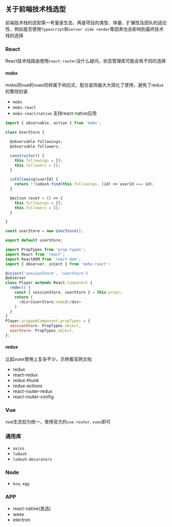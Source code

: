 ## 关于前端技术栈选型

前端技术栈的选型第一考量是生态，再是项目的类型、体量、扩展性及团队的适应性，例如是否使用`Typescript`和`server side render`等因素也会影响到最终技术栈的选择


### React
React技术栈路由使用`react-router`没什么疑问，状态管理库可能会有不同的选择

#### mobx
mobx同vue的vuex同样属于响应式，配合装饰器大大简化了使用，避免了redux的繁琐封装
- `mobx`
- `mobx-react`
- `mobx-react/native` 支持react-native应用
```javascript
import { observable, action } from 'mobx';

class UserStore {

  @observable followings;
  @observable followers;

  constructor() {
    this.followings = [];
    this.followers = [];
  }

  isFollowing(userId) {
    return !!lodash.find(this.followings, (id) => userId === id);
  }

  @action reset = () => {
    this.followings = [];
    this.followers = [];
  }

}

const userStore = new UserStore();

export default userStore;
```
```javascript
import PropTypes from 'prop-types';
import React from 'react';
import ReactDOM from 'react-dom';
import { observer, inject } from 'mobx-react';

@inject('sessionStore', 'userStore')
@observer
class Player extends React.Component {
  reder() {
    const { sessionStore, userStore } = this.props;
    return (
      <div>{userStore.name}</div>
    )
  }
}
Player.wrappedComponent.propTypes = {
  sessionStore: PropTypes.object,
  userStore: PropTypes.object,
};
```

#### redux

比起vuex使用上复杂不少，示例看官网文档
- redux
- react-redux
- redux-thunk
- redux-actions
- react-router-redux
- react-router-config

### Vue

vue生态较为统一，使用官方的`vue-router`, `vuex`即可

### 通用库

- `axios`
- `lodash`
- `lodash-decorators`

### Node

- `koa`, `egg`

### APP
- react-native(首选)
- weex
- electron